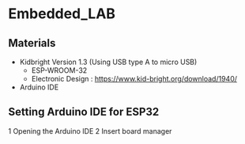 # Embedded_LAB
## Materials
* Kidbright Version 1.3 (Using USB type A to micro USB)
  * ESP-WROOM-32
  * Electronic Design : https://www.kid-bright.org/download/1940/
* Arduino IDE

## Setting Arduino IDE for ESP32
1 Opening the Arduino IDE
2 Insert board manager
